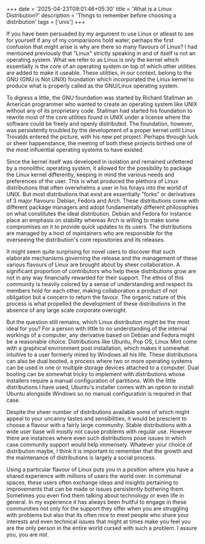 +++
date = '2025-04-23T09:01:46+05:30'
title = 'What is a Linux Distribution?'
description = 'Things to remember before choosing a distribution'
tags = ['unix']
+++

If you have been persuaded by my argument to use Linux or atleast to see for yourself if any of my comparisons hold water, perhaps the first confusion that might arise is why are there so many flavours of Linux? I had mentioned previously that "Linux" strictly speaking in and of itself is not an operating system. What we refer to as Linux is only the kernel which essentially is the core of an operating system on top of which other utilities are added to make it useable. These utilities, in our context, belong to the GNU (GNU is Not UNIX) foundation which incorporated the Linux kernel to produce what is properly called as the GNU/Linux operating system. 

To digress a little, the GNU foundation was started by Richard Stallman an American programmer who wanted to create an operating system like UNIX without any of its proprietary code. Stallman had started his foundation to rewrite most of the core utilities found in UNIX under a license where the software could be freely and openly distributed. The foundation, however, was persistently troubled by the development of a proper kernel until Linus Trovalds entered the picture, with his new pet project. Perhaps through luck or sheer happenstance, the meeting of both these projects birthed one of the most influential operating systems to have existed. 

Since the kernel itself was developed in isolation and remained unfettered by a monolithic operating system, it allowed for the possibility to package the Linux kernel differently, keeping in mind the various needs and preferences of the user. This is what produced the plethora of Linux distributions that often overwhelms a user in his forays into the world of UNIX. But most distributions that exist are essentially "forks" or derivatives of 3 major flavours: Debian, Fedora and Arch. These distributions come with different package managers and adopt fundamentally different philosophies on what constitutes the ideal distribution. Debian and Fedora for instance place an emphasis on stability whereas Arch is willing to make some compromises on it to provide quick updates to its users. The distributions are managed by a host of maintainers who are responsible for the overseeing the distribution's core repositories and its releases. 

It might seem quite surprising for novel users to discover that such elaborate mechanisms governing the release and the management of these various flavours of Linux are brought about by sheer collaboration. A significant proportion of contributors who help these distributions grow are not in any way financially rewarded for their support. The ethos of this community is heavily colored by a sense of understanding and respect its members hold for each other, making collaboration a product of not obligation but a concern to return the favour. The organic nature of this process is what propelled the development of these distributions in the absence of any large scale corporate oversight. 

But the question still remains, which Linux distribution might be the most ideal for you? For a person with little to no understanding of the internal workings of a computer, any derivative based on Debian and Fedora might be a reasonable choice. Distributions like Ubuntu, Pop OS, Linux Mint come with a graphical environment post installation, which makes it somewhat intuitive to a user formerly mired by Windows all his life. These distributions can also be dual booted, a process where two or more operating systems can be used in one or multiple storage devices attached to a computer. Dual booting can be somewhat tricky to implement with distributions whose installers require a manual configuration of partitions. With the little distributions I have used, Ubuntu's installer comes with an option to install Ubuntu alongside Windows so no manual configuration is required in that case. 

Despite the sheer number of distributions available some of which might appeal to your uncanny tastes and sensibilities, it would be prescient to choose a flavour with a fairly large community. Stable distributions with a wide user base will mostly not cause problems with regular use. However there are instances where even such distributions pose issues in which case community support would help immensely. Whatever your choice of distribution maybe, I think it is important to remember that the growth and the maintenance of distributions is largely a social process. 

Using a particular flavour of Linux puts you in a position where you have a shared experience with millions of users the world over. In communal spaces, these users often exchange ideas and insights pertaining to improvements that can be made or issues persistently bothering them. Sometimes you even find them talking about technology or even life in general. In my experience it has always been fruitful to engage in these communities not only for the support they offer when you are struggling with problems but also that its often nice to meet people who share your interests and even technical issues that might at times make you feel you are the only person in the entire world cursed with such a problem. I assure you, you are not. 

